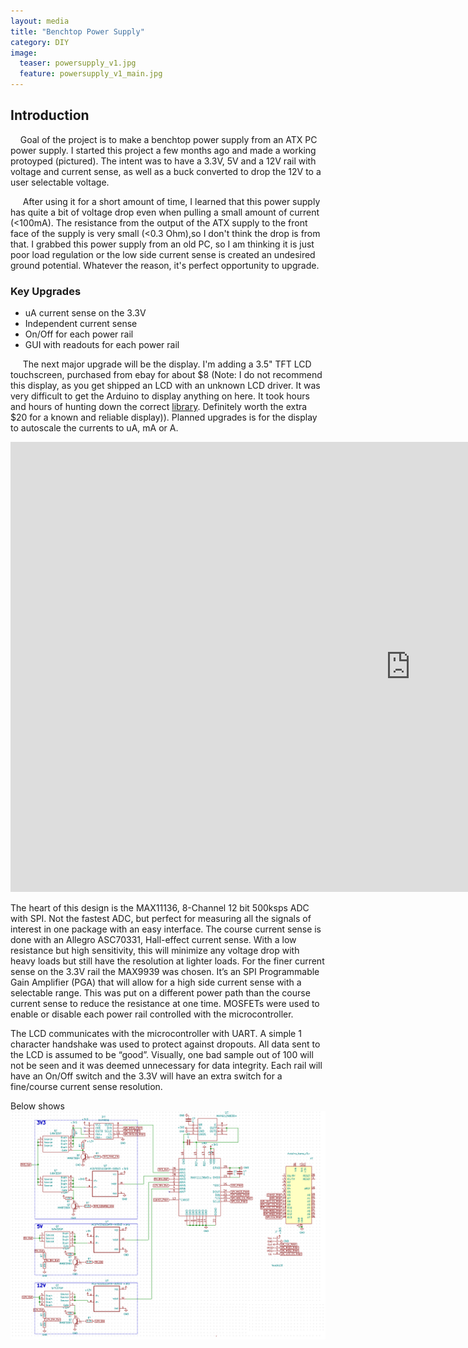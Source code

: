```yaml
---
layout: media
title: "Benchtop Power Supply"
category: DIY
image:
  teaser: powersupply_v1.jpg
  feature: powersupply_v1_main.jpg
---
```



<h2 id="intro">Introduction</h2>
&nbsp;&nbsp;&nbsp;&nbsp;Goal of the project is to make a benchtop power supply from an ATX PC power supply.  I started this project a few months ago and made a working protoyped (pictured).
The intent was to have a 3.3V, 5V and a 12V rail with voltage and current sense, as well as a buck converted to drop the 12V to a user selectable voltage.  

&nbsp;&nbsp;&nbsp;&nbsp; After using it for a short amount of time, I learned that this power supply has quite a bit of voltage drop even when pulling a small amount of current (<100mA).  The resistance from the output of the ATX supply to the front face of the supply is very small (<0.3 Ohm),so I don't think the drop is from that.  I grabbed this power supply from an old PC, so I am thinking it is just poor load regulation or the low side current sense is created an undesired ground potential.  Whatever the reason, it's perfect opportunity to upgrade.  



<h3 id="keyfeat">Key Upgrades</h3>
<ul>
<li>uA current sense on the 3.3V</li>
<li>Independent current sense</li>
<li>On/Off for each power rail</li>
<li>GUI with readouts for each power rail</li>
</ul>

&nbsp;&nbsp;&nbsp;&nbsp; The next major upgrade will be the display.  I'm adding a 3.5" TFT LCD touchscreen, purchased from ebay for about $8 (Note: I do not recommend this display, as you get shipped an LCD with an unknown LCD driver.  It was very 
difficult to get the Arduino to display anything on here.  It took hours and hours of hunting down the correct [library](https://www.arduinolibraries.info/libraries/mcufriend_kbv).  Definitely worth the extra $20 for a known
and reliable display)).  Planned upgrades is for the display to autoscale the currents to uA, mA or A.    
 
<iframe width="1280" height="720" src="https://www.youtube.com/embed/xq3ul1rn_Qg" frameborder="0" allow="autoplay; encrypted-media" allowfullscreen></iframe>
  
The heart of this design is the MAX11136, 8-Channel 12 bit 500ksps ADC with SPI.  Not the fastest ADC, but perfect for measuring all the signals of interest in one package with an easy interface.  The course current sense  is done with an Allegro ASC70331, Hall-effect current sense.  With a low resistance but high sensitivity, this will minimize any voltage drop with heavy loads but still have the resolution at lighter loads.  For the finer current sense on the 3.3V rail the MAX9939 was chosen.  It’s an SPI Programmable Gain Amplifier (PGA) that will allow for a high side current sense with a selectable range.  This was put on a different power path than the course current sense to reduce the resistance at one time.  MOSFETs were used to enable or disable each power rail controlled with the microcontroller.  

The LCD communicates with the microcontroller with UART.  A simple 1 character handshake was used to protect against dropouts.  All data sent to the LCD is assumed to be “good”.  Visually, one bad sample out of 100 will not be seen and it was deemed unnecessary for data integrity.  Each rail will have an On/Off switch and the 3.3V will have an extra switch for a fine/course current sense resolution.  



Below shows
![Schematic Rev -](/images/ps_schem.PNG)



